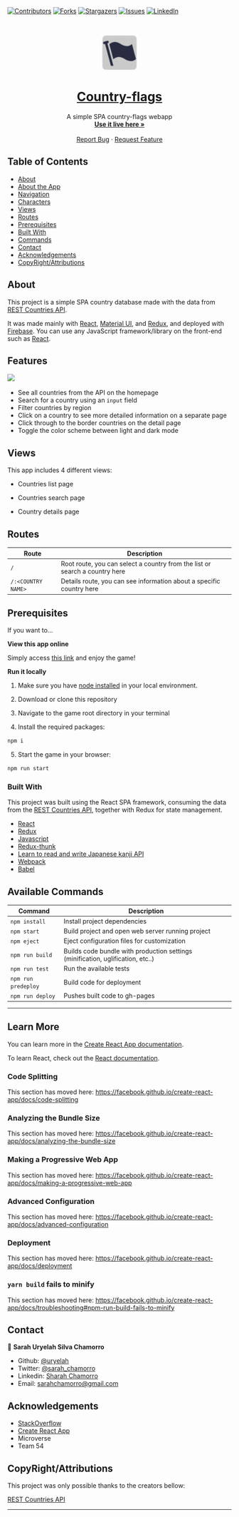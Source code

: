 [![Contributors][contributors-shield]][contributors-url]
[![Forks][forks-shield]][forks-url]
[![Stargazers][stars-shield]][stars-url]
[![Issues][issues-shield]][issues-url]
[![LinkedIn][linkedin-shield]][linkedin-url]


<!-- PROJECT LOGO -->
<br />
<p align="center">
  <a href="https://countries-db.web.app/">
    <img src="./public/favicon.png" alt="Logo" width="80" height="80">
  </a>

  <h1 align="center">
    <a href="https://countries-db.web.app/">
    Country-flags
    </a>
  </h1>

  <p align="center">
    A simple SPA country-flags webapp
    <br />
    <a href="https://countries-db.web.app/"><strong>Use it live here »</strong></a>
    <br />
    <br />
    <a href="https://github.com/uryelah/country-flags/issues">Report Bug</a>
    ·
    <a href="https://github.com/uryelah/country-flags/issues">Request Feature</a>
  </p>
</p>

<!-- TABLE OF CONTENTS -->
## Table of Contents

* [About](#about)
* [About the App](#about-the-app)
* [Navigation](#navigation)
* [Characters](#characters)
* [Views](#views)
* [Routes](#routes)
* [Prerequisites](#prerequisites)
* [Built With](#built-with)
* [Commands](#available-commands)
* [Contact](#contact)
* [Acknowledgements](#acknowledgements)
* [CopyRight/Attributions](#copyRight/Attributions)


## About

This project is a simple SPA country database made with the data from [REST Countries API](https://restcountries.eu).

It was made mainly with [React](https://reactjs.org), [Material UI](https://material-ui.com), and [Redux](https://redux.js.org/), and deployed with [Firebase](https://firebase.google.com).
You can use any JavaScript framework/library on the front-end such as [React](https://reactjs.org).

## Features

<img src="./public/demo.gif">

- See all countries from the API on the homepage
- Search for a country using an `input` field
- Filter countries by region
- Click on a country to see more detailed information on a separate page
- Click through to the border countries on the detail page
- Toggle the color scheme between light and dark mode

## Views

This app includes 4 different views:

- Countries list page

- Countries search page

- Country details page

## Routes

| Route | Description |
|---------|-------------|
| `/` | Root route, you can select a country from the list or search a country here |
| `/:<COUNTRY NAME>` | Details route, you can see information about a specific country here |

## Prerequisites

If you want to...

**View this app online**

Simply access [this link](https://countries-db.web.app/) and enjoy the game!

**Run it locally**

1. Make sure you have [node installed](https://nodejs.org/en/download/) in your local environment.

2. Download or clone this repository

3. Navigate to the game root directory in your terminal

4. Install the required packages:
```sh
npm i
```
5. Start the game in your browser:
```sh
npm run start
```

### Built With
This project was built using the React SPA framework, consuming the data from the [REST Countries API](https://restcountries.eu), together with Redux for state management.

* [React](https://reactjs.org/)
* [Redux](https://redux.js.org/)
* [Javascript](https://developer.mozilla.org/en-US/docs/Web/javascript)
* [Redux-thunk](https://github.com/reduxjs/redux-thunk)
* [Learn to read and write Japanese kanji API](https://rapidapi.com/KanjiAlive/api/learn-to-read-and-write-japanese-kanji/endpoints)
* [Webpack](https://webpack.js.org/)
* [Babel](https://babeljs.io/)


## Available Commands

| Command | Description |
|---------|-------------|
| `npm install` | Install project dependencies |
| `npm start` | Build project and open web server running project |
| `npm eject` | Eject configuration files for customization
| `npm run build` | Builds code bundle with production settings (minification, uglification, etc..) |
| `npm run test` | Run the available tests |
| `npm run predeploy` | Build code for deployment |
| `npm run deploy` | Pushes built code to gh-pages |

-------


## Learn More

You can learn more in the [Create React App documentation](https://facebook.github.io/create-react-app/docs/getting-started).

To learn React, check out the [React documentation](https://reactjs.org/).

### Code Splitting

This section has moved here: https://facebook.github.io/create-react-app/docs/code-splitting

### Analyzing the Bundle Size

This section has moved here: https://facebook.github.io/create-react-app/docs/analyzing-the-bundle-size

### Making a Progressive Web App

This section has moved here: https://facebook.github.io/create-react-app/docs/making-a-progressive-web-app

### Advanced Configuration

This section has moved here: https://facebook.github.io/create-react-app/docs/advanced-configuration

### Deployment

This section has moved here: https://facebook.github.io/create-react-app/docs/deployment

### `yarn build` fails to minify

This section has moved here: https://facebook.github.io/create-react-app/docs/troubleshooting#npm-run-build-fails-to-minify

<!-- CONTACT -->
## Contact

👤 **Sarah Uryelah Silva Chamorro**

- Github: [@uryelah](https://github.com/uryelah)
- Twitter: [@sarah_chamorro](https://twitter.com/sarah_chamorro)
- Linkedin: [Sharah Chamorro](https://www.linkedin.com/in/uryelah/)
- Email: [sarahchamorro@gmail.com](sarahchamorro@gmail.com)

## Acknowledgements
* [StackOverflow](stackoverflow.com/)
* [Create React App](https://github.com/facebook/create-react-app)
* Microverse
* Team 54

## CopyRight/Attributions

This project was only possible thanks to the creators bellow:

[REST Countries API](https://restcountries.eu)

-------

[contributors-shield]: https://img.shields.io/github/contributors/othneildrew/Best-README-Template.svg?style=flat-square
[contributors-url]: https://github.com/uryelah/country-flags/graphs/contributors
[forks-shield]: https://img.shields.io/github/forks/othneildrew/Best-README-Template.svg?style=flat-square
[forks-url]: https://github.com/uryelah/country-flags/network/members
[stars-shield]: https://img.shields.io/github/stars/othneildrew/Best-README-Template.svg?style=flat-square
[stars-url]: https://github.com/uryelah/country-flags/stargazers
[issues-shield]: https://img.shields.io/github/issues/othneildrew/Best-README-Template.svg?style=flat-square
[issues-url]: https://github.com/uryelah/country-flags/issues
[license-shield]: https://img.shields.io/github/license/othneildrew/Best-README-Template.svg?style=flat-square
[license-url]: https://github.com/uryelah/country-flags/blob/master/LICENSE.txt
[linkedin-shield]: https://img.shields.io/badge/-LinkedIn-black.svg?style=flat-square&logo=linkedin&colorB=555
[linkedin-url]: https://www.linkedin.com/in/uryelah/
